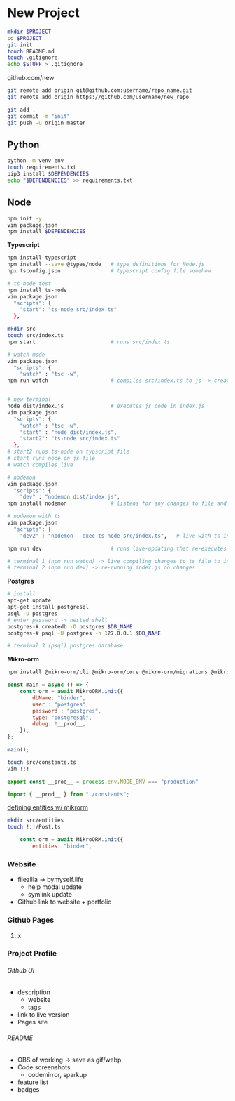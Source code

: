 # New Project


```bash
mkdir $PROJECT
cd $PROJECT
git init
touch README.md
touch .gitignore
echo $STUFF > .gitignore
```
github.com/new

```bash
git remote add origin git@github.com:username/repo_name.git
git remote add origin https://github.com/username/new_repo

git add .
git commit -m "init"
git push -u origin master
```



## Python

```bash
python -m venv env
touch requirements.txt
pip3 install $DEPENDENCIES
echo "$DEPENDENCIES" >> requirements.txt
```


## Node

```bash
npm init -y
vim package.json
npm install $DEPENDENCIES
``` 

**Typescript**

```bash
npm install typescript
npm install --save @types/node   # type definitions for Node.js
npx tsconfig.json                # typescript config file somehow

# ts-node test
npm install ts-node
vim package.json
  "scripts": {
    "start": "ts-node src/index.ts"
  },

mkdir src
touch src/index.ts
npm start                        # runs src/index.ts

# watch mode
vim package.json
  "scripts": {
    "watch" : "tsc -w",
npm run watch                    # compiles src/index.ts to js -> create dist folder with index.js


# new terminal
node dist/index.js               # executes js code in index.js
vim package.json
  "scripts": {
    "watch" : "tsc -w",
    "start" : "node dist/index.js",
    "start2": "ts-node src/index.ts"
  },
# start2 runs ts-node on typscript file
# start runs node on js file
# watch compiles live

# nodemon
vim package.json 
  "scripts": {
    "dev" : "nodemon dist/index.js",
npm install nodemon              # listens for any changes to file and reruns file

# nodemon with ts
vim package.json 
  "scripts": {
    "dev2" : "nodemon --exec ts-node src/index.ts",   # live with ts instead

npm run dev                      # runs live-updating that re-executes on save file

# terminal 1 (npm run watch) -> live compiling changes to ts file to index.js
# terminal 2 (npm run dev) -> re-running index.js on changes
```
**Postgres**

```bash
# install
apt-get update
apt-get install postgresql
psql -U postgres
# enter password -> nested shell
postgres-# createdb -O postgres $DB_NAME
postgres-# psql -U postgres -h 127.0.0.1 $DB_NAME

# terminal 3 (psql) postgres database
```

**Mikro-orm**

```bash
npm install @mikro-orm/cli @mikro-orm/core @mikro-orm/migrations @mikro-orm/postgresql pg
```
```JavaScript
const main = async () => {
    const orm = await MikroORM.init({
        dbName: "binder",
        user : "postgres",
        password : "postgres",
        type: "postgresql",
        debug: !__prod__,
    });
};

main();
```

```bash
touch src/constants.ts
vim !:!
```

```javascript
export const __prod__ = process.env.NODE_ENV === "production"
```

```javascript
import { __prod__ } from "./constants";
```

[defining entities w/ mikrorm](https://mikro-orm.io/docs/defining-entities)

```bash
mkdir src/entities
touch !:!/Post.ts
```

```javascript
    const orm = await MikroORM.init({
        entities: "binder",
```




### Website

- filezilla -> bymyself.life 
  - help modal update
  - symlink update
- Github link to website + portfolio


### Github Pages

1. x

### Project Profile
  
###### Github UI
  - description
    - website
    - tags
  - link to live version
  - Pages site

###### README
- OBS of working -> save as gif/webp
- Code screenshots
  - codemirror, sparkup
- feature list
- badges

